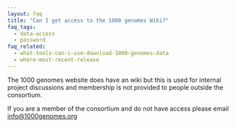 ```yaml
---
layout: faq
title: "Can I get access to the 1000 genomes Wiki?"
faq_tags:
  - data-access
  - password
faq_related:
  - what-tools-can-i-use-download-1000-genomes-data
  - where-most-recent-release
---
```

                    
The 1000 genomes website does have an wiki but this is used for internal project discussions and membership is not provided to people outside the consortium.

If you are a member of the consortium and do not have access please email [info@1000genomes.org](mailto:info@1000genomes.org)
